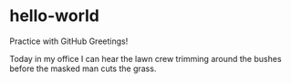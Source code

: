 # hello-world
Practice with GitHub
Greetings!

Today in my office I can hear the lawn crew trimming around the bushes before the masked man cuts the grass.
